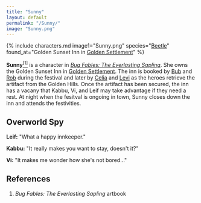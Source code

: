 ```yaml
---
title: "Sunny"
layout: default
permalink: "/Sunny/"
image: "Sunny.png"
---
```

{% include characters.md image1="Sunny.png" species="[Beetle](/Beetle)" found_at="Golden Sunset Inn in [Golden Settlement](/Golden_Settlement)" %}

**Sunny**[<sup>[1]</sup>](#references) is a character in *[Bug Fables: The Everlasting Sapling](/Bug_Fables:_The_Everlasting_Sapling)*. She owns the Golden Sunset Inn in [Golden Settlement](/Golden_Settlement). The inn is booked by [Bub](/Bub) and [Rob](/Rob) during the festival and later by [Celia](/Celia) and [Levi](/Levi) as the heroes retrieve the artifact from the Golden Hills. Once the artifact has been secured, the inn has a vacany that Kabbu, Vi, and Leif may take advantage if they need a rest. At night when the fesitval is ongoing in town, Sunny closes down the inn and attends the festivities. 

## Overworld Spy
**Leif:** "What a happy innkeeper."

**Kabbu:** "It really makes you want to stay, doesn't it?"

**Vi:** "It makes me wonder how she's not bored..."

## References
1. *Bug Fables: The Everlasting Sapling* artbook